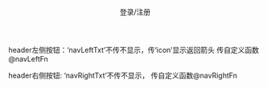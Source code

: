 
<Header :navLeftTxt="'取消'" @navLeftFn="navLeftFn()":navRightTxt="'分享'" @navRightFn="navRightFn()" >登录/注册</Header>

header左侧按钮：‘navLeftTxt’不传不显示，传‘icon’显示返回箭头  传自定义函数@navLeftFn 

header右侧按钮: ‘navRightTxt’不传不显示， 传自定义函数@navRightFn

